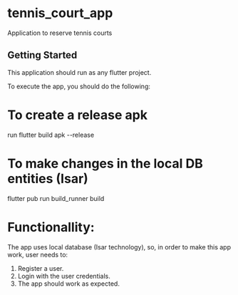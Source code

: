 # tennis_court_app

Application to reserve tennis courts

## Getting Started

This application should run as any flutter project.

To execute the app, you should do the following:

# To create a release apk
run flutter build apk --release

# To make changes in the local DB entities (Isar)
flutter pub run build_runner build

# Functionallity:

The app uses local database (Isar technology), so, in order to make this app work, user needs to:
1. Register a user.
2. Login with the user credentials.
3. The app should work as expected.